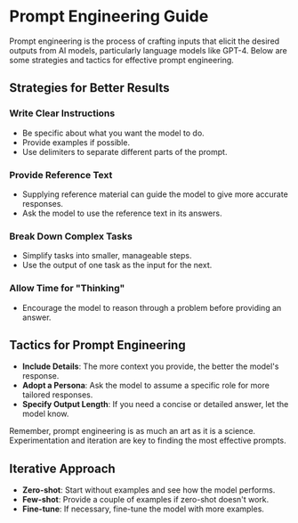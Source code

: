 # Prompt Engineering Guide

Prompt engineering is the process of crafting inputs that elicit the desired outputs from AI models, particularly language models like GPT-4. Below are some strategies and tactics for effective prompt engineering.

## Strategies for Better Results

### Write Clear Instructions

- Be specific about what you want the model to do.
- Provide examples if possible.
- Use delimiters to separate different parts of the prompt.

### Provide Reference Text

- Supplying reference material can guide the model to give more accurate responses.
- Ask the model to use the reference text in its answers.

### Break Down Complex Tasks

- Simplify tasks into smaller, manageable steps.
- Use the output of one task as the input for the next.

### Allow Time for "Thinking"

- Encourage the model to reason through a problem before providing an answer.

## Tactics for Prompt Engineering

- **Include Details**: The more context you provide, the better the model's response.
- **Adopt a Persona**: Ask the model to assume a specific role for more tailored responses.
- **Specify Output Length**: If you need a concise or detailed answer, let the model know.

Remember, prompt engineering is as much an art as it is a science. Experimentation and iteration are key to finding the most effective prompts.

## Iterative Approach

- **Zero-shot**: Start without examples and see how the model performs.
- **Few-shot**: Provide a couple of examples if zero-shot doesn't work.
- **Fine-tune**: If necessary, fine-tune the model with more examples.